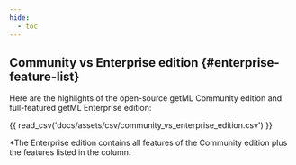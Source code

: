 ```yaml
---
hide:
  - toc
---
```


## Community vs Enterprise edition {#enterprise-feature-list}

Here are the highlights of the open-source getML Community edition and full-featured getML Enterprise edition:

{{ read_csv('docs/assets/csv/community_vs_enterprise_edition.csv') }}

*The Enterprise edition contains all features of the Community edition plus the
features listed in the column.

